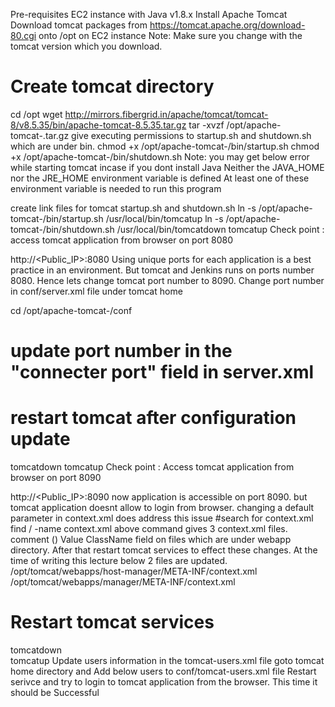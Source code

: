 Pre-requisites
EC2 instance with Java v1.8.x
Install Apache Tomcat
Download tomcat packages from https://tomcat.apache.org/download-80.cgi onto /opt on EC2 instance
Note: Make sure you change <version> with the tomcat version which you download.

# Create tomcat directory
cd /opt
wget http://mirrors.fibergrid.in/apache/tomcat/tomcat-8/v8.5.35/bin/apache-tomcat-8.5.35.tar.gz
tar -xvzf /opt/apache-tomcat-<version>.tar.gz
give executing permissions to startup.sh and shutdown.sh which are under bin.
chmod +x /opt/apache-tomcat-<version>/bin/startup.sh 
chmod +x /opt/apache-tomcat-<version>/bin/shutdown.sh
Note: you may get below error while starting tomcat incase if you dont install Java
Neither the JAVA_HOME nor the JRE_HOME environment variable is defined At least one of these environment variable is needed to run this program

create link files for tomcat startup.sh and shutdown.sh
ln -s /opt/apache-tomcat-<version>/bin/startup.sh /usr/local/bin/tomcatup
ln -s /opt/apache-tomcat-<version>/bin/shutdown.sh /usr/local/bin/tomcatdown
tomcatup
Check point :
access tomcat application from browser on port 8080

http://<Public_IP>:8080
Using unique ports for each application is a best practice in an environment. But tomcat and Jenkins runs on ports number 8080. Hence lets change tomcat port number to 8090. Change port number in conf/server.xml file under tomcat home

cd /opt/apache-tomcat-<version>/conf
# update port number in the "connecter port" field in server.xml
# restart tomcat after configuration update
tomcatdown
tomcatup
Check point :
Access tomcat application from browser on port 8090

http://<Public_IP>:8090
now application is accessible on port 8090. but tomcat application doesnt allow to login from browser. changing a default parameter in context.xml does address this issue
#search for context.xml
find / -name context.xml
above command gives 3 context.xml files. comment () Value ClassName field on files which are under webapp directory. After that restart tomcat services to effect these changes. At the time of writing this lecture below 2 files are updated.
/opt/tomcat/webapps/host-manager/META-INF/context.xml
/opt/tomcat/webapps/manager/META-INF/context.xml

# Restart tomcat services
tomcatdown  
tomcatup
Update users information in the tomcat-users.xml file goto tomcat home directory and Add below users to conf/tomcat-users.xml file
 <role rolename="manager-gui"/>
 <role rolename="manager-script"/>
 <role rolename="manager-jmx"/>
 <role rolename="manager-status"/>
 <user username="admin" password="admin" roles="manager-gui, manager-script, manager-jmx, manager-status"/>
 <user username="deployer" password="deployer" roles="manager-script"/>
 <user username="tomcat" password="s3cret" roles="manager-gui"/>
Restart serivce and try to login to tomcat application from the browser. This time it should be Successful
